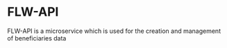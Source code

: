 # FLW-API

FLW-API is a microservice which is used for the creation and management of beneficiaries data
